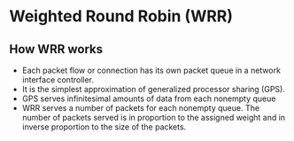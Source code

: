 # Weighted Round Robin (WRR)
## How WRR works
* Each packet flow or connection has its own packet queue in a network interface controller. 
* It is the simplest approximation of generalized processor sharing (GPS). 
* GPS serves infinitesimal amounts of data from each nonempty queue
* WRR serves a number of packets for each nonempty queue. The number of packets served is in proportion to the assigned weight and in inverse proportion to the size of the packets.

